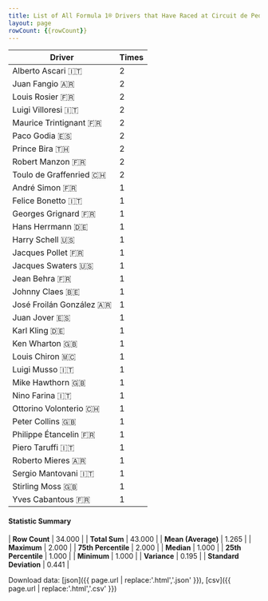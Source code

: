 ```yaml
---
title: List of All Formula 1® Drivers that Have Raced at Circuit de Pedralbes
layout: page
rowCount: {{rowCount}}
---
```


| Driver | Times |
|--|--|
| Alberto Ascari 🇮🇹 | 2 |
| Juan Fangio 🇦🇷 | 2 |
| Louis Rosier 🇫🇷 | 2 |
| Luigi Villoresi 🇮🇹 | 2 |
| Maurice Trintignant 🇫🇷 | 2 |
| Paco Godia 🇪🇸 | 2 |
| Prince Bira 🇹🇭 | 2 |
| Robert Manzon 🇫🇷 | 2 |
| Toulo de Graffenried 🇨🇭 | 2 |
| André Simon 🇫🇷 | 1 |
| Felice Bonetto 🇮🇹 | 1 |
| Georges Grignard 🇫🇷 | 1 |
| Hans Herrmann 🇩🇪 | 1 |
| Harry Schell 🇺🇸 | 1 |
| Jacques Pollet 🇫🇷 | 1 |
| Jacques Swaters 🇺🇸 | 1 |
| Jean Behra 🇫🇷 | 1 |
| Johnny Claes 🇧🇪 | 1 |
| José Froilán González 🇦🇷 | 1 |
| Juan Jover 🇪🇸 | 1 |
| Karl Kling 🇩🇪 | 1 |
| Ken Wharton 🇬🇧 | 1 |
| Louis Chiron 🇲🇨 | 1 |
| Luigi Musso 🇮🇹 | 1 |
| Mike Hawthorn 🇬🇧 | 1 |
| Nino Farina 🇮🇹 | 1 |
| Ottorino Volonterio 🇨🇭 | 1 |
| Peter Collins 🇬🇧 | 1 |
| Philippe Étancelin 🇫🇷 | 1 |
| Piero Taruffi 🇮🇹 | 1 |
| Roberto Mieres 🇦🇷 | 1 |
| Sergio Mantovani 🇮🇹 | 1 |
| Stirling Moss 🇬🇧 | 1 |
| Yves Cabantous 🇫🇷 | 1 |

#### Statistic Summary

| **Row Count** | 34.000 |
| **Total Sum** | 43.000 |
| **Mean (Average)** | 1.265 |
| **Maximum** | 2.000 |
| **75th Percentile** | 2.000 |
| **Median** | 1.000 |
| **25th Percentile** | 1.000 |
| **Minimum** | 1.000 |
| **Variance** | 0.195 |
| **Standard Deviation** | 0.441 |

Download data: [json]({{ page.url | replace:'.html','.json' }}), [csv]({{ page.url | replace:'.html','.csv' }})
